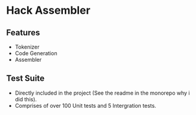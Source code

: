 # Hack Assembler

## Features
- Tokenizer
- Code Generation
- Assembler

## Test Suite
- Directly included in the project (See the readme in the monorepo why i did this).
- Comprises of over 100 Unit tests and 5 Intergration tests.